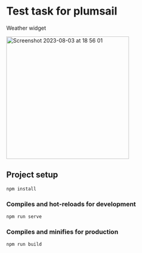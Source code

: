 # Test task for plumsail
Weather widget

<img width="323" alt="Screenshot 2023-08-03 at 18 56 01" src="https://github.com/marknik139/plumsail-test-task/assets/60853743/70bb1b14-bbbb-4d7d-a4f4-c991d147a367">



## Project setup
```
npm install
```

### Compiles and hot-reloads for development
```
npm run serve
```

### Compiles and minifies for production
```
npm run build
```
